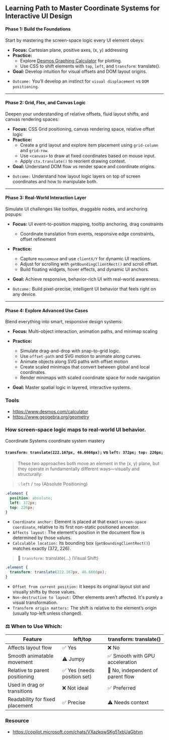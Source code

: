 ## Learning Path to Master Coordinate Systems for Interactive UI Design

#### Phase 1: Build the Foundations
Start by mastering the screen-space logic every UI element obeys:

- **Focus:** Cartesian plane, positive axes, (x, y) addressing
- **Practice:**
  - Explore [Desmos Graphing Calculator](https://www.desmos.com/calculator) for plotting.
  - Use CSS to shift elements with `top`, `left`, and `transform`: translate().
- **Goal:** Develop intuition for visual offsets and DOM layout origins.

* `Outcome:` You’ll develop an instinct for `visual displacement` vs `DOM positioning`.

---

#### Phase 2: Grid, Flex, and Canvas Logic
Deepen your understanding of relative offsets, fluid layout shifts, and canvas rendering spaces:

- **Focus:** CSS Grid positioning, canvas rendering space, relative offset logic
- **Practice:**
  - Create a grid layout and explore item placement using `grid-column` and `grid-row`.
  - Use `<canvas>` to draw at fixed coordinates based on mouse input.
  - Apply `ctx.translate()` to reorient drawing context.
- **Goal:** Understand DOM flow vs render space and coordinate origins.

* `Outcome:` Understand how layout logic layers on top of screen coordinates and how to manipulate both.

---

#### Phase 3: Real-World Interaction Layer
Simulate UI challenges like tooltips, draggable nodes, and anchoring popups:

- **Focus:** UI event-to-position mapping, tooltip anchoring, drag constraints
  - Coordinate translation from events, responsive edge constraints, offset refinement

- **Practice:**
  - Capture `mousemove` and use `clientX/Y` for dynamic UI reactions.
  - Adjust for scrolling with `getBoundingClientRect()` and scroll offset.
  - Build floating widgets, hover effects, and dynamic UI anchors.
- **Goal:** Achieve responsive, behavior-rich UI with real-world awareness.

* `Outcome:` Build pixel-precise, intelligent UI behavior that feels right on any device.

---

#### Phase 4: Explore Advanced Use Cases
Blend everything into smart, responsive design systems:

- **Focus:** Multi-object interaction, animation paths, and minimap scaling
- **Practice:**
  - Simulate drag-and-drop with snap-to-grid logic.
  - Use `offset-path` and SVG motion to animate along curves.
  - Animate objects along SVG paths with offset motion
  - Create scaled minimaps that convert between global and local coordinates.
  - Render minimaps with scaled coordinate space for node navigation

- **Goal:** Master spatial logic in layered, interactive systems.

### Tools
* https://www.desmos.com/calculator
* https://www.geogebra.org/geometry


### How screen-space logic maps to real-world UI behavior.
Coordinate Systems
coordinate system mastery

#### `transform: translate(222.167px, 46.6666px);` vs `left: 372px; top: 226px;`
> These two approaches both move an element in the (x, y) plane, but they operate in fundamentally different ways—visually and structurally:

> 💡`left` / `top` (Absolute Positioning)
```css
.element {
  position: absolute;
  left: 372px;
  top: 226px;
}
```

* `Coordinate anchor:` Element is placed at that exact `screen-space coordinate`, relative to its first non-static positioned ancestor.
* `Affects layout:` The element's position in the document flow is determined by those values.
* `Calculable location:` Its bounding box (`getBoundingClientRect()`) matches exactly (372, 226).

> 🎯 `transform:` translate(...) (Visual Shift)
```css
.element {
  transform: translate(222.167px, 46.6666px);
}
```

* `Offset from current position:` It keeps its original layout slot and visually shifts by those values.
* `Non-destructive to layout:` Other elements aren’t affected. It's purely a visual transformation.
* `Transform origin matters:` The shift is relative to the element’s origin (usually top-left unless changed).

### ⚖️ When to Use Which:

|Feature|left/top|transform: translate()|
|--- |--- |--- |
|Affects layout flow|✅ Yes|❌ No|
|Smooth animatable movement|⚠️ Jumpy|✅ Smooth with GPU acceleration|
|Relative to parent positioning|✅ Yes (needs position set)|🚫 No, independent of parent flow|
|Used in drag or transitions|❌ Not ideal|✅ Preferred|
|Readability for fixed placement|✅ Precise|⚠️ Needs context|



### Resource
* https://copilot.microsoft.com/chats/VXazkqwSKg51xbUaGbtvn